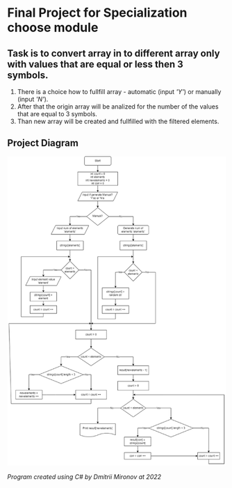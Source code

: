 # Final Project for Specialization choose module
## Task is to convert array in to different array only with values that are equal or less then 3 symbols.
1. There is a choice how to fullfill array - automatic (input *'Y'*) or manually (input *'N'*).
2. After that the origin array will be analized for the number of the values that are equal to 3 symbols.
3. Than new array will be created and fullfilled with the filtered elements.

## Project Diagram

![Diagram](./Final_project_diagram.png)

_*Program created using C# by Dmitrii Mironov at 2022*_